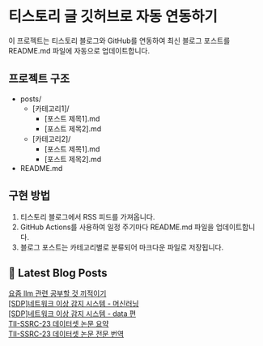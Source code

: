 
# 티스토리 글 깃허브로 자동 연동하기

이 프로젝트는 티스토리 블로그와 GitHub를 연동하여 최신 블로그 포스트를 README.md 파일에 자동으로 업데이트합니다.

## 프로젝트 구조

- posts/
  - [카테고리1]/
    - [포스트 제목1].md
    - [포스트 제목2].md
  - [카테고리2]/
    - [포스트 제목1].md
    - [포스트 제목2].md
- README.md

## 구현 방법

1. 티스토리 블로그에서 RSS 피드를 가져옵니다.
2. GitHub Actions를 사용하여 일정 주기마다 README.md 파일을 업데이트합니다.
3. 블로그 포스트는 카테고리별로 분류되어 마크다운 파일로 저장됩니다.

## 📕 Latest Blog Posts

<a href="https://eunmastudio.tistory.com/52">요즘 llm 관련 공부할 것 끼적이기</a></br><a href="https://eunmastudio.tistory.com/51">[SDP]네트워크 이상 감지 시스템 - 머신러닝</a></br><a href="https://eunmastudio.tistory.com/50">[SDP]네트워크 이상 감지 시스템 - data 편</a></br><a href="https://eunmastudio.tistory.com/49">TII-SSRC-23 데이터셋 논문 요약</a></br><a href="https://eunmastudio.tistory.com/48">TII-SSRC-23 데이터셋 논문 전문 번역</a></br>